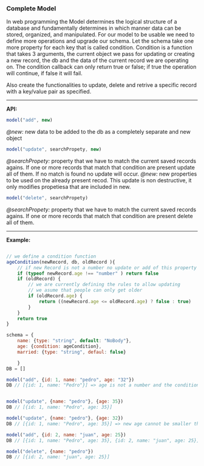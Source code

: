 ### Complete Model

In web programming the Model  determines the logical structure of a database and fundamentally determines in which manner data can be stored, organized, and manipulated. For our model to be usable we need to define more operations and upgrade our schema. Let the schema take one more property for each key that is called condition. Condition is a function that takes 3 arguments, the current object we pass for updating or creating a new record, the db and the data of the current record we are operating on. The condition callback can only return true or false; if true the operation will continue, if false it will fail.

Also create the functionalities to update, delete and retrive a specific record with a key/value pair as specified.

___
**API:**
```jsx
model("add", new)
```
*@new:* new data to be added to the db as a completely separate and new object

```jsx
model("update", searchPropety, new) 
```
*@searchPropety:* property that we have to match the current saved records agains. If one or more records that match that condition are present update all of them. If no match is found no update will occur.
*@new:* new properties to be used on the already present recod. This update is non destructive, it only modifies propetiesa that are included in new.

```jsx
model("delete", searchPropety) 
```
*@searchPropety:* property that we have to match the current saved records agains. If one or more records that match that condition are present delete all of them.

___
**Example:**

```jsx

// we define a condition function
ageCondition(newRecord, db, oldRecord ){
    // if new Record is not a number no update or add of this property is allowed
    if (typeof newRecord.age !== "number" ) return false 
    if (oldRecord) {
        // we are currently defining the rules to allow updating
        // we asume that people can only get older
        if (oldRecord.age) {
            return ((newRecord.age <= oldRecord.age) ? false : true)
        }
    }
    return true
}

schema = {
    name: {type: "string", default: "NoBody"},
    age: {condition: ageCondition},
    married: {type: "string", defaul: false}

    }
DB = []

model("add", {id: 1, name: "pedro", age: "32"})
DB // [{id: 1, name: "Pedro"}] => age is not a number and the condition returns false


model("update", {name: "pedro"}, {age: 35})
DB // [{id: 1, name: "Pedro", age: 35}]

model("update", {name: "pedro"}, {age: 32})
DB // [{id: 1, name: "Pedro", age: 35}] => new age cannot be smaller than old one

model("add", {id: 2, name: "juan", age: 25})
DB // [{id: 1, name: "Pedro", age: 35}, {id: 2, name: "juan", age: 25}]

model("delete", {name: "pedro"})
DB // [{id: 2, name: "juan", age: 25}]


```